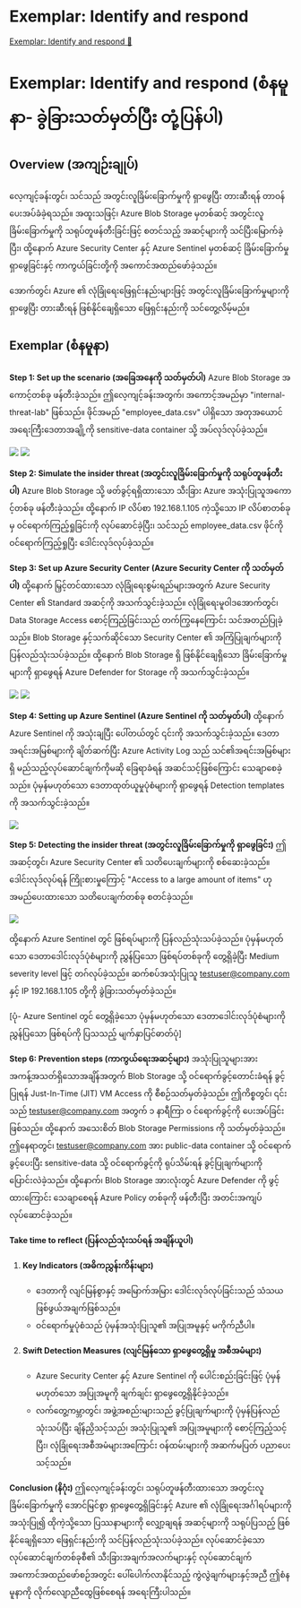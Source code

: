 # Exemplar: Identify and respond

[Exemplar: Identify and respond 🔗](https://www.coursera.org/learn/cybersecurity-management-and-compliance/supplement/TNNUm/exemplar-identify-and-respond)

# Exemplar: Identify and respond (စံနမူနာ- ခွဲခြားသတ်မှတ်ပြီး တုံ့ပြန်ပါ)

## Overview (အကျဉ်းချုပ်)

လေ့ကျင့်ခန်းတွင်၊ သင်သည် အတွင်းလူခြိမ်းခြောက်မှုကို ရှာဖွေပြီး တားဆီးရန် တာဝန်ပေးအပ်ခံခဲ့ရသည်။ အထူးသဖြင့်၊ Azure Blob Storage မှတစ်ဆင့် အတွင်းလူခြိမ်းခြောက်မှုကို သရုပ်တူဖန်တီးခြင်းဖြင့် စတင်သည့် အဆင့်များကို သင်ပြီးမြောက်ခဲ့ပြီး၊ ထို့နောက် Azure Security Center နှင့် Azure Sentinel မှတစ်ဆင့် ခြိမ်းခြောက်မှုရှာဖွေခြင်းနှင့် ကာကွယ်ခြင်းတို့ကို အကောင်အထည်ဖော်ခဲ့သည်။

အောက်တွင်၊ Azure ၏ လုံခြုံရေးဖြေရှင်းနည်းများဖြင့် အတွင်းလူခြိမ်းခြောက်မှုများကို ရှာဖွေပြီး တားဆီးရန် ဖြစ်နိုင်ချေရှိသော ဖြေရှင်းနည်းကို သင်တွေ့လိမ့်မည်။

## Exemplar (စံနမူနာ)

**Step 1: Set up the scenario (အခြေအနေကို သတ်မှတ်ပါ)**
Azure Blob Storage အကောင့်တစ်ခု ဖန်တီးခဲ့သည်။ ဤလေ့ကျင့်ခန်းအတွက်၊ အကောင့်အမည်မှာ "internal-threat-lab" ဖြစ်သည်။
ဖိုင်အမည် "employee_data.csv" ပါရှိသော အတုအယောင် အရေးကြီးဒေတာအချို့ကို sensitive-data container သို့ အပ်လုဒ်လုပ်ခဲ့သည်။

<img src="https://d3c33hcgiwev3.cloudfront.net/imageAssetProxy.v1/DUFd3cVaTvCGLQhPlj3oyQ_9001c292e9c3450eacfadcce9f0425e1_C7M2L2_item09_img01.png?expiry=1744329600000&hmac=bh1wB2ygxAScXCvhGVPXJymh8Xv_15Jb8OR_jOShtkY">

<img src="https://d3c33hcgiwev3.cloudfront.net/imageAssetProxy.v1/xYVQ5UDLQBeGV1M9BNhbqw_8cbd83dc425b4bfbb9e665e75c6bebe1_C7M2L2_Itm09_Img02.PNG?expiry=1744329600000&hmac=xrXgnD-sQFT0jNy0MXNoT0HqScrsDq4pf5vaA0unsWI">

**Step 2: Simulate the insider threat (အတွင်းလူခြိမ်းခြောက်မှုကို သရုပ်တူဖန်တီးပါ)**
Azure Blob Storage သို့ ဖတ်ခွင့်ရရှိထားသော သီးခြား Azure အသုံးပြုသူအကောင့်တစ်ခု ဖန်တီးခဲ့သည်။
ထို့နောက် IP လိပ်စာ 192.168.1.105 ကဲ့သို့သော IP လိပ်စာတစ်ခုမှ ဝင်ရောက်ကြည့်ရှုခြင်းကို လုပ်ဆောင်ခဲ့ပြီး၊ သင်သည် employee_data.csv ဖိုင်ကို ဝင်ရောက်ကြည့်ရှုပြီး ဒေါင်းလုဒ်လုပ်ခဲ့သည်။

**Step 3: Set up Azure Security Center (Azure Security Center ကို သတ်မှတ်ပါ)**
ထို့နောက် မြှင့်တင်ထားသော လုံခြုံရေးစွမ်းရည်များအတွက် Azure Security Center ၏ Standard အဆင့်ကို အသက်သွင်းခဲ့သည်။
လုံခြုံရေးမူဝါဒအောက်တွင်၊ Data Storage Access စောင့်ကြည့်ခြင်းသည် တက်ကြွနေကြောင်း သင်အတည်ပြုခဲ့သည်။
Blob Storage နှင့်သက်ဆိုင်သော Security Center ၏ အကြံပြုချက်များကို ပြန်လည်သုံးသပ်ခဲ့သည်။ ထို့နောက် Blob Storage ရှိ ဖြစ်နိုင်ချေရှိသော ခြိမ်းခြောက်မှုများကို ရှာဖွေရန် Azure Defender for Storage ကို အသက်သွင်းခဲ့သည်။

<img src="https://d3c33hcgiwev3.cloudfront.net/imageAssetProxy.v1/MRNCculXQGums2b3IuMEqA_ece68f6cbd6e44c88c8c2634041632e1_C7M2L2_item09_img03.png?expiry=1744329600000&hmac=ve5kBNAWM3GZ-UkuGoZEglewWTotY2E-3d5qN7xEu24">
<img src="https://d3c33hcgiwev3.cloudfront.net/imageAssetProxy.v1/CdNiuH0_T-ebNcUdmcewpg_f1830982e6594c0991df4db5d0f214e1_C7M2L2_Itm09_Img04.PNG?expiry=1744329600000&hmac=wBiWh9WEGJLbKKwGMlk94nEJ7Ock3l0HghIVJHYE9IE">

**Step 4: Setting up Azure Sentinel (Azure Sentinel ကို သတ်မှတ်ပါ)**
ထို့နောက် Azure Sentinel ကို အသုံးချပြီး ပေါ်တယ်တွင် ၎င်းကို အသက်သွင်းခဲ့သည်။
ဒေတာအရင်းအမြစ်များကို ချိတ်ဆက်ပြီး Azure Activity Log သည် သင်၏အရင်းအမြစ်များရှိ မည်သည့်လုပ်ဆောင်ချက်ကိုမဆို ခြေရာခံရန် အဆင်သင့်ဖြစ်ကြောင်း သေချာစေခဲ့သည်။
ပုံမှန်မဟုတ်သော ဒေတာထုတ်ယူမှုပုံစံများကို ရှာဖွေရန် Detection templates ကို အသက်သွင်းခဲ့သည်။

<img src="https://d3c33hcgiwev3.cloudfront.net/imageAssetProxy.v1/FnGYh9uzSly5aoa5G9-0bQ_9f2018c1e71f41648f3fc72f43e39ce1_C7M2L2_Itm09_Img05.PNG?expiry=1744329600000&hmac=hKnrKoqC_T6C7Msva_nbw7Qx3cTbbLaHf_TOok1xpe4">

**Step 5: Detecting the insider threat (အတွင်းလူခြိမ်းခြောက်မှုကို ရှာဖွေခြင်း)**
ဤအဆင့်တွင်၊ Azure Security Center ၏ သတိပေးချက်များကို စစ်ဆေးခဲ့သည်။ ဒေါင်းလုဒ်လုပ်ရန် ကြိုးစားမှုကြောင့် "Access to a large amount of items" ဟု အမည်ပေးထားသော သတိပေးချက်တစ်ခု စတင်ခဲ့သည်။

<img src="https://d3c33hcgiwev3.cloudfront.net/imageAssetProxy.v1/Xzm-pb4GTgiysAGrwrb3kg_53e6a2ecb20b46b9b1d4a7e2d2da96e1_C7M2L2_Itm09_Img06.PNG?expiry=1744329600000&hmac=kY-EG7y3xwvIMOBydGO9IOAAwn-IM1l9gC-mJ7voEmE">

ထို့နောက် Azure Sentinel တွင် ဖြစ်ရပ်များကို ပြန်လည်သုံးသပ်ခဲ့သည်။ ပုံမှန်မဟုတ်သော ဒေတာဒေါင်းလုဒ်ပုံစံများကို ညွှန်ပြသော ဖြစ်ရပ်တစ်ခုကို တွေ့ရှိခဲ့ပြီး Medium severity level ဖြင့် တဂ်လုပ်ခဲ့သည်။ ဆက်စပ်အသုံးပြုသူ testuser@company.com နှင့် IP 192.168.1.105 တို့ကို ခွဲခြားသတ်မှတ်ခဲ့သည်။

[ပုံ- Azure Sentinel တွင် တွေ့ရှိခဲ့သော ပုံမှန်မဟုတ်သော ဒေတာဒေါင်းလုဒ်ပုံစံများကို ညွှန်ပြသော ဖြစ်ရပ်ကို ပြသသည့် မျက်နှာပြင်ဓာတ်ပုံ]

**Step 6: Prevention steps (ကာကွယ်ရေးအဆင့်များ)**
အသုံးပြုသူများအား အကန့်အသတ်ရှိသောအချိန်အတွက် Blob Storage သို့ ဝင်ရောက်ခွင့်တောင်းခံရန် ခွင့်ပြုရန် Just-In-Time (JIT) VM Access ကို စီစဉ်သတ်မှတ်ခဲ့သည်။ ဤကိစ္စတွင်၊ ၎င်းသည် testuser@company.com အတွက် ၁ နာရီကြာ ၀ င်ရောက်ခွင့်ကို ပေးအပ်ခြင်းဖြစ်သည်။
ထို့နောက် အသေးစိတ် Blob Storage Permissions ကို သတ်မှတ်ခဲ့သည်။ ဤနေရာတွင်၊ testuser@company.com အား public-data container သို့ ဝင်ရောက်ခွင့်ပေးပြီး sensitive-data သို့ ဝင်ရောက်ခွင့်ကို ရုပ်သိမ်းရန် ခွင့်ပြုချက်များကို ပြောင်းလဲခဲ့သည်။
ထို့နောက်၊ Blob Storage အားလုံးတွင် Azure Defender ကို ဖွင့်ထားကြောင်း သေချာစေရန် Azure Policy တစ်ခုကို ဖန်တီးပြီး အတင်းအကျပ်လုပ်ဆောင်ခဲ့သည်။

**Take time to reflect (ပြန်လည်သုံးသပ်ရန် အချိန်ယူပါ)**

1.  **Key Indicators (အဓိကညွှန်းကိန်းများ)**

    - ဒေတာကို လျင်မြန်စွာနှင့် အမြောက်အမြား ဒေါင်းလုဒ်လုပ်ခြင်းသည် သံသယဖြစ်ဖွယ်အချက်ဖြစ်သည်။
    - ဝင်ရောက်မှုပုံစံသည် ပုံမှန်အသုံးပြုသူ၏ အပြုအမူနှင့် မကိုက်ညီပါ။

2.  **Swift Detection Measures (လျင်မြန်သော ရှာဖွေတွေ့ရှိမှု အစီအမံများ)**
    - Azure Security Center နှင့် Azure Sentinel ကို ပေါင်းစည်းခြင်းဖြင့် ပုံမှန်မဟုတ်သော အပြုအမူကို ချက်ချင်း ရှာဖွေတွေ့ရှိနိုင်ခဲ့သည်။
    - လက်တွေ့ကမ္ဘာတွင်၊ အဖွဲ့အစည်းများသည် ခွင့်ပြုချက်များကို ပုံမှန်ပြန်လည်သုံးသပ်ပြီး ချိန်ညှိသင့်သည်၊ အသုံးပြုသူ၏ အပြုအမူများကို စောင့်ကြည့်သင့်ပြီး၊ လုံခြုံရေးအစီအမံများအကြောင်း ဝန်ထမ်းများကို အဆက်မပြတ် ပညာပေးသင့်သည်။

**Conclusion (နိဂုံး)**
ဤလေ့ကျင့်ခန်းတွင်၊ သရုပ်တူဖန်တီးထားသော အတွင်းလူခြိမ်းခြောက်မှုကို အောင်မြင်စွာ ရှာဖွေတွေ့ရှိခြင်းနှင့် Azure ၏ လုံခြုံရေးအင်္ဂါရပ်များကို အသုံးပြု၍ ထိုကဲ့သို့သော ပြဿနာများကို လျှော့ချရန် အဆင့်များကို သရုပ်ပြသည့် ဖြစ်နိုင်ချေရှိသော ဖြေရှင်းနည်းကို သင်ပြန်လည်သုံးသပ်ခဲ့သည်။ လုပ်ဆောင်ခဲ့သော လုပ်ဆောင်ချက်တစ်ခုစီ၏ သီးခြားအချက်အလက်များနှင့် လုပ်ဆောင်ချက်အကောင်အထည်ဖော်စဉ်အတွင်း ပေါ်ပေါက်လာနိုင်သည့် ကွဲလွဲချက်များနှင့်အညီ ဤစံနမူနာကို လိုက်လျောညီထွေဖြစ်စေရန် အရေးကြီးပါသည်။
